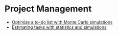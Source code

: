 # Project Management

- [Optimize a to-do list with Monte Carlo simulations](https://towardsdatascience.com/optimise-your-todo-list-with-monte-carlo-simulations-in-python-1682a8a5eb84)
- [Estimating tasks with statistics and simulations](https://towardsdatascience.com/estimating-tasks-with-statistics-and-simulations-using-python-ddd1df3c7ce1)
